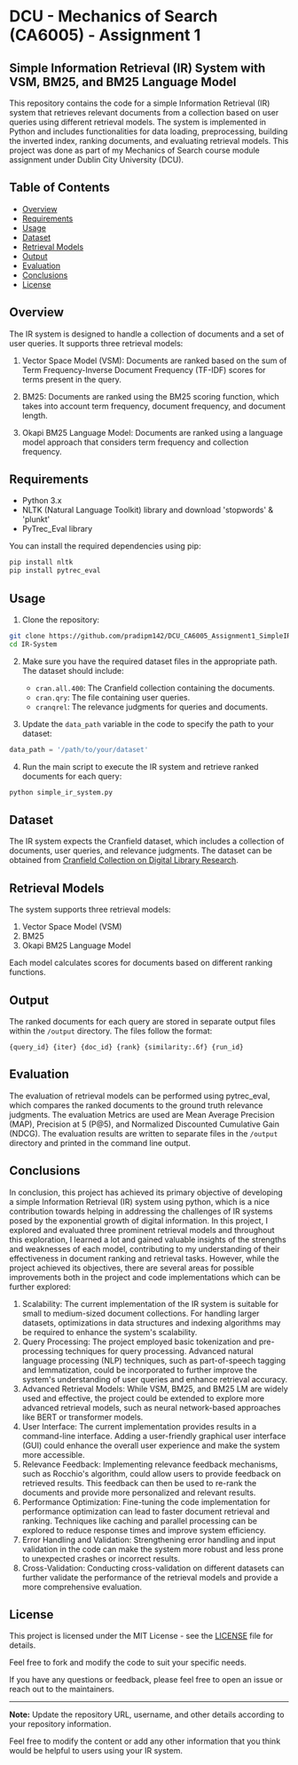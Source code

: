 # DCU - Mechanics of Search (CA6005) - Assignment 1
## Simple Information Retrieval (IR) System with VSM, BM25, and BM25 Language Model 


This repository contains the code for a simple Information Retrieval (IR) system that retrieves relevant documents from a collection based on user queries using different retrieval models. The system is implemented in Python and includes functionalities for data loading, preprocessing, building the inverted index, ranking documents, and evaluating retrieval models. This project was done as part of my Mechanics of Search course module assignment under Dublin City University (DCU).

## Table of Contents

- [Overview](#overview)
- [Requirements](#requirements)
- [Usage](#usage)
- [Dataset](#dataset)
- [Retrieval Models](#retrieval-models)
- [Output](#output)
- [Evaluation](#evaluation)
- [Conclusions](#Conclusions)
- [License](#license)

## Overview

The IR system is designed to handle a collection of documents and a set of user queries. It supports three retrieval models:

1. Vector Space Model (VSM): Documents are ranked based on the sum of Term Frequency-Inverse Document Frequency (TF-IDF) scores for terms present in the query.

2. BM25: Documents are ranked using the BM25 scoring function, which takes into account term frequency, document frequency, and document length.

3. Okapi BM25 Language Model: Documents are ranked using a language model approach that considers term frequency and collection frequency.

## Requirements

- Python 3.x
- NLTK (Natural Language Toolkit) library and download 'stopwords' & 'plunkt'
- PyTrec_Eval library


You can install the required dependencies using pip:

```bash
pip install nltk
pip install pytrec_eval
```

## Usage

1. Clone the repository:

```bash
git clone https://github.com/pradipm142/DCU_CA6005_Assignment1_SimpleIR
cd IR-System
```

2. Make sure you have the required dataset files in the appropriate path. The dataset should include:
   - `cran.all.400`: The Cranfield collection containing the documents.
   - `cran.qry`: The file containing user queries.
   - `cranqrel`: The relevance judgments for queries and documents.

3. Update the `data_path` variable in the code to specify the path to your dataset:

```python
data_path = '/path/to/your/dataset'
```

4. Run the main script to execute the IR system and retrieve ranked documents for each query:

```bash
python simple_ir_system.py
```

## Dataset

The IR system expects the Cranfield dataset, which includes a collection of documents, user queries, and relevance judgments. The dataset can be obtained from [Cranfield Collection on Digital Library Research](http://ir.dcs.gla.ac.uk/resources/test_collections/cran/).

## Retrieval Models

The system supports three retrieval models:
1. Vector Space Model (VSM)
2. BM25
3. Okapi BM25 Language Model

Each model calculates scores for documents based on different ranking functions.

## Output

The ranked documents for each query are stored in separate output files within the `/output` directory. The files follow the format:
```
{query_id} {iter} {doc_id} {rank} {similarity:.6f} {run_id}
```

## Evaluation

The evaluation of retrieval models can be performed using pytrec_eval, which compares the ranked documents to the ground truth relevance judgments. The evaluation Metrics are used are Mean Average Precision (MAP), Precision at 5 (P@5), and Normalized Discounted Cumulative Gain (NDCG). The evaluation results are written to separate files in the `/output` directory and printed in the command line output.

## Conclusions

In conclusion, this project has achieved its primary objective of developing a simple Information Retrieval (IR) system using python, which is a nice contribution towards helping in addressing the challenges of IR systems posed by the exponential growth of digital information. In this project, I explored and evaluated three prominent retrieval models and throughout this exploration, I learned a lot and gained valuable insights of the strengths and weaknesses of each model, contributing to my understanding of their effectiveness in document ranking and retrieval tasks.
However, while the project achieved its objectives, there are several areas for possible improvements both in the project and code implementations which can be further explored:

1. Scalability: The current implementation of the IR system is suitable for small to medium-sized document collections. For handling larger datasets, optimizations in data structures and indexing algorithms may be required to enhance the system's scalability.
2. Query Processing: The project employed basic tokenization and pre-processing techniques for query processing. Advanced natural language processing (NLP) techniques, such as part-of-speech tagging and lemmatization, could be incorporated to further improve the system's understanding of user queries and enhance retrieval accuracy.
3. Advanced Retrieval Models: While VSM, BM25, and BM25 LM are widely used and effective, the project could be extended to explore more advanced retrieval models, such as neural network-based approaches like BERT or transformer models.
4. User Interface: The current implementation provides results in a command-line interface. Adding a user-friendly graphical user interface (GUI) could enhance the overall user experience and make the system more accessible.
5. Relevance Feedback: Implementing relevance feedback mechanisms, such as Rocchio's algorithm, could allow users to provide feedback on retrieved results. This feedback can then be used to re-rank the documents and provide more personalized and relevant results.
6. Performance Optimization: Fine-tuning the code implementation for performance optimization can lead to faster document retrieval and ranking. Techniques like caching and parallel processing can be explored to reduce response times and improve system efficiency.
7. Error Handling and Validation: Strengthening error handling and input validation in the code can make the system more robust and less prone to unexpected crashes or incorrect results.
8. Cross-Validation: Conducting cross-validation on different datasets can further validate the performance of the retrieval models and provide a more comprehensive evaluation.


## License

This project is licensed under the MIT License - see the [LICENSE](LICENSE) file for details.

Feel free to fork and modify the code to suit your specific needs.

If you have any questions or feedback, please feel free to open an issue or reach out to the maintainers.

---

**Note:** Update the repository URL, username, and other details according to your repository information.

Feel free to modify the content or add any other information that you think would be helpful to users using your IR system.

